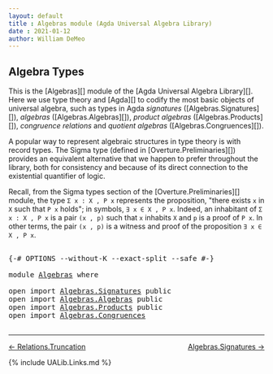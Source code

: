 ```yaml
---
layout: default
title : Algebras module (Agda Universal Algebra Library)
date : 2021-01-12
author: William DeMeo
---
```


## <a id="algebra-types">Algebra Types</a>

This is the [Algebras][] module of the [Agda Universal Algebra Library][]. Here we use type theory and [Agda][] to codify the most basic objects of universal algebra, such as types in Agda *signatures* ([Algebras.Signatures][]), *algebras* ([Algebras.Algebras][]), *product algebras* ([Algebras.Products][]), *congruence relations* and *quotient algebras* ([Algebras.Congruences][]).


A popular way to represent algebraic structures in type theory is with record types.  The Sigma type (defined in [Overture.Preliminaries][]) provides an equivalent alternative that we happen to prefer throughout the library, both for consistency and because of its direct connection to the existential quantifier of logic.

Recall, from the Sigma types section of the [Overture.Preliminaries][] module, the type `Σ x ꞉ X , P x` represents the proposition, "there exists `x` in `X` such that `P x` holds"; in symbols, `∃ x ∈ X , P x`.  Indeed, an inhabitant of `Σ x ꞉ X , P x` is a pair `(x , p)` such that `x` inhabits `X` and `p` is a proof of `P x`. In other terms, the pair `(x , p)` is a witness and proof of the proposition `∃ x ∈ X , P x`.




<pre class="Agda">

<a id="1317" class="Symbol">{-#</a> <a id="1321" class="Keyword">OPTIONS</a> <a id="1329" class="Pragma">--without-K</a> <a id="1341" class="Pragma">--exact-split</a> <a id="1355" class="Pragma">--safe</a> <a id="1362" class="Symbol">#-}</a>

<a id="1367" class="Keyword">module</a> <a id="1374" href="Algebras.html" class="Module">Algebras</a> <a id="1383" class="Keyword">where</a>

<a id="1390" class="Keyword">open</a> <a id="1395" class="Keyword">import</a> <a id="1402" href="Algebras.Signatures.html" class="Module">Algebras.Signatures</a> <a id="1422" class="Keyword">public</a>
<a id="1429" class="Keyword">open</a> <a id="1434" class="Keyword">import</a> <a id="1441" href="Algebras.Algebras.html" class="Module">Algebras.Algebras</a> <a id="1459" class="Keyword">public</a>
<a id="1466" class="Keyword">open</a> <a id="1471" class="Keyword">import</a> <a id="1478" href="Algebras.Products.html" class="Module">Algebras.Products</a> <a id="1496" class="Keyword">public</a>
<a id="1503" class="Keyword">open</a> <a id="1508" class="Keyword">import</a> <a id="1515" href="Algebras.Congruences.html" class="Module">Algebras.Congruences</a>

</pre>

-------------------------------------

[← Relations.Truncation](Relations.Truncation.html)
<span style="float:right;">[Algebras.Signatures →](Algebras.Signatures.html)</span>

{% include UALib.Links.md %}
